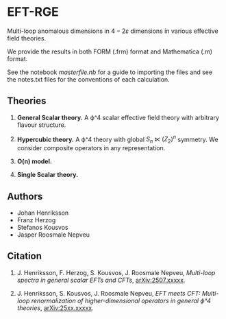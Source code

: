 # EFT-RGE

Multi-loop anomalous dimensions in $4-2 \varepsilon$ dimensions in various effective field theories. 

We provide the results in both FORM (.frm) format and Mathematica (.m) format.

See the notebook _masterfile.nb_ for a guide to importing the files and see the notes.txt files for the conventions of each calculation.

## Theories

1. **General Scalar theory.** A ϕ^4 scalar effective field theory with arbitrary flavour structure.

2. **Hypercubic theory.** A ϕ^4 theory with global $S_n \ltimes (Z_2)^n$ symmetry. We consider composite operators in any representation.

3. **O(n) model.**

4. **Single Scalar theory.**

## Authors
* Johan Henriksson
* Franz Herzog
* Stefanos Kousvos
* Jasper Roosmale Nepveu

## Citation

1. J. Henriksson, F. Herzog, S. Kousvos, J. Roosmale Nepveu, _Multi-loop spectra in general scalar EFTs and CFTs_, [arXiv:2507.xxxxx](https://arxiv.org/pdf/2507.xxxxx.pdf). 

2. J. Henriksson, S. Kousvos, J. Roosmale Nepveu, _EFT meets CFT: Multi-loop renormalization of higher-dimensional operators in general ϕ^4 theories_,
[arXiv:25xx.xxxxx](https://arxiv.org/pdf/25xx.xxxxx.pdf). 

